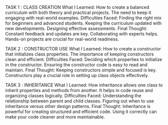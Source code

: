 TASK 1 : CLASS CREATION
What I Learned:
How to create a balanced curriculum with both theory and practical projects.
The need to keep it engaging with real-world examples.
Difficulties Faced:
Finding the right mix for beginners and advanced students.
Keeping the curriculum updated with new developments.
Designing effective assessments.
Final Thought:
Constant feedback and updates are key.
Collaborating with experts helps.
Hands-on projects are crucial for real-world readiness.

TASK 2 : CONSTRUCTOR USE
What I Learned:
How to create a constructor that initializes class properties.
The importance of keeping constructors clean and efficient.
Difficulties Faced:
Deciding which properties to initialize in the constructor.
Ensuring the constructor code is easy to read and maintain.
Final Thought:
Keeping constructors simple and focused is key.
Constructors play a crucial role in setting up class objects effectively.

TASK 3 : INHERITANCE
What I Learned:
How inheritance allows one class to inherit properties and methods from another.
It helps in code reuse and organizing classes logically.
Difficulties Faced:
Understanding the relationship between parent and child classes.
Figuring out when to use inheritance versus other design patterns.
Final Thought:
Inheritance is powerful for creating structured and efficient code.
Using it correctly can make your code cleaner and more maintainable.
